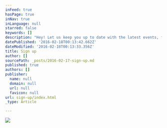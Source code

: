 ```yaml
---
inFeed: true
hasPage: true
inNav: true
inLanguage: null
starred: false
keywords: []
description: "Hey! Let us keep you up to date with the latest events, freshest mixes and some ace free downloads! We'll never share your details, and will never spam :) - promise!"
datePublished: '2016-02-18T00:13:42.662Z'
dateModified: '2016-02-18T00:13:33.356Z'
title: Sign up
author: []
sourcePath: _posts/2016-02-17-sign-up.md
published: true
authors: []
publisher:
  name: null
  domain: null
  url: null
  favicon: null
url: sign-up/index.html
_type: Article

---
```

![](https://s3-us-west-2.amazonaws.com/the-grid-img/p/c29ed98e61a0a8840dc42a2fe60f29ecbf5a66f9.jpg)